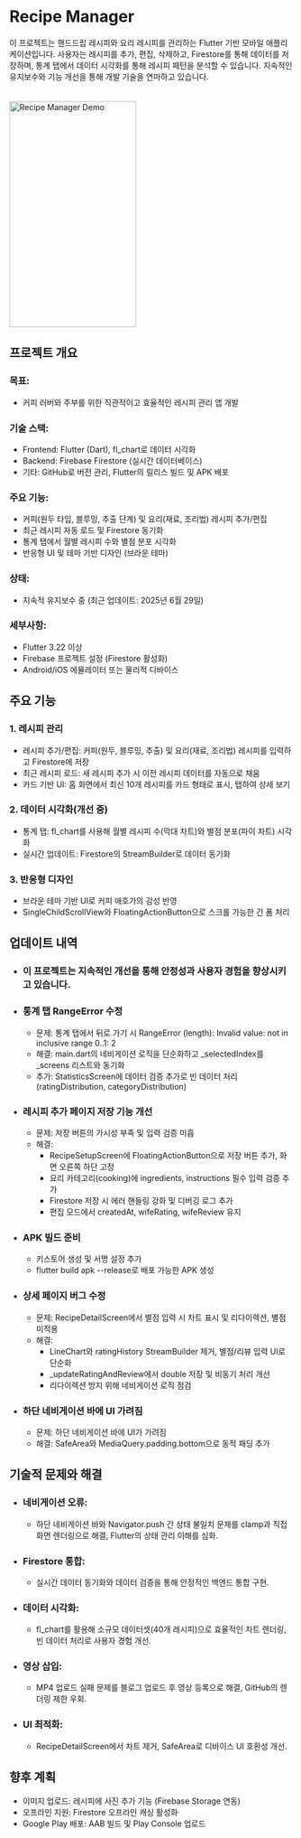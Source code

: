 # Recipe Manager
  
이 프로젝트는 핸드드립 레시피와 요리 레시피를 관리하는 Flutter 기반 모바일 애플리케이션입니다. 사용자는 레시피를 추가, 편집, 삭제하고, Firestore를 통해 데이터를 저장하며, 통계 탭에서 데이터 시각화를 통해 레시피 패턴을 분석할 수 있습니다. 지속적인 유지보수와 기능 개선을 통해 개발 기술을 연마하고 있습니다.
<br>
<br>
<br>
<img src="assets/Recording.gif" alt="Recipe Manager Demo" width="225" height="400">
<br>


## 프로젝트 개요
### 목표: 
- 커피 러버와 주부를 위한 직관적이고 효율적인 레시피 관리 앱 개발

### 기술 스택:  
- Frontend: Flutter (Dart), fl_chart로 데이터 시각화  
- Backend: Firebase Firestore (실시간 데이터베이스)  
- 기타: GitHub로 버전 관리, Flutter의 릴리스 빌드 및 APK 배포  


### 주요 기능:
- 커피(원두 타입, 블루밍, 추출 단계) 및 요리(재료, 조리법) 레시피 추가/편집
- 최근 레시피 자동 로드 및 Firestore 동기화
- 통계 탭에서 월별 레시피 수와 별점 분포 시각화
- 반응형 UI 및 테마 기반 디자인 (브라운 테마)

### 상태: 
- 지속적 유지보수 중 (최근 업데이트: 2025년 6월 29일)

### 세부사항:
- Flutter 3.22 이상
- Firebase 프로젝트 설정 (Firestore 활성화)
- Android/iOS 에뮬레이터 또는 물리적 디바이스

## 주요 기능
### 1. 레시피 관리

- 레시피 추가/편집: 커피(원두, 블루밍, 추출) 및 요리(재료, 조리법) 레시피를 입력하고 Firestore에 저장
- 최근 레시피 로드: 새 레시피 추가 시 이전 레시피 데이터를 자동으로 채움
- 카드 기반 UI: 홈 화면에서 최신 10개 레시피를 카드 형태로 표시, 탭하여 상세 보기

### 2. 데이터 시각화(개선 중)

- 통계 탭: fl_chart를 사용해 월별 레시피 수(막대 차트)와 별점 분포(파이 차트) 시각화
- 실시간 업데이트: Firestore의 StreamBuilder로 데이터 동기화

### 3. 반응형 디자인

- 브라운 테마 기반 UI로 커피 애호가의 감성 반영
- SingleChildScrollView와 FloatingActionButton으로 스크롤 가능한 긴 폼 처리

## 업데이트 내역
- ### 이 프로젝트는 지속적인 개선을 통해 안정성과 사용자 경험을 향상시키고 있습니다.

- ### 통계 탭 RangeError 수정
  - 문제: 통계 탭에서 뒤로 가기 시 RangeError (length): Invalid value: not in inclusive range 0..1: 2
  - 해결: main.dart의 네비게이션 로직을 단순화하고 _selectedIndex를 _screens 리스트와 동기화
  - 추가: StatisticsScreen에 데이터 검증 추가로 빈 데이터 처리 (ratingDistribution, categoryDistribution)

- ### 레시피 추가 페이지 저장 기능 개선
  - 문제: 저장 버튼의 가시성 부족 및 입력 검증 미흡
  - 해결:
    - RecipeSetupScreen에 FloatingActionButton으로 저장 버튼 추가, 화면 오른쪽 하단 고정
    - 요리 카테고리(cooking)에 ingredients, instructions 필수 입력 검증 추가
    - Firestore 저장 시 에러 핸들링 강화 및 디버깅 로그 추가
    - 편집 모드에서 createdAt, wifeRating, wifeReview 유지

- ### APK 빌드 준비
  - 키스토어 생성 및 서명 설정 추가
  - flutter build apk --release로 배포 가능한 APK 생성

- ### 상세 페이지 버그 수정
  - 문제: RecipeDetailScreen에서 별점 입력 시 차트 표시 및 리다이렉션, 별점 미적용
  - 해결:
    - LineChart와 ratingHistory StreamBuilder 제거, 별점/리뷰 입력 UI로 단순화
    - _updateRatingAndReview에서 double 저장 및 비동기 처리 개선
    - 리다이렉션 방지 위해 네비게이션 로직 점검

- ### 하단 네비게이션 바에 UI 가려짐
  - 문제: 하단 네비게이션 바에 UI가 가려짐
  - 해결: SafeArea와 MediaQuery.padding.bottom으로 동적 패딩 추가

## 기술적 문제와 해결
- ### 네비게이션 오류:
  - 하단 네비게이션 바와 Navigator.push 간 상태 불일치 문제를 clamp과 직접 화면 렌더링으로 해결, Flutter의 상태 관리 이해를 심화.
- ### Firestore 통합:
  - 실시간 데이터 동기화와 데이터 검증을 통해 안정적인 백엔드 통합 구현.
- ### 데이터 시각화:
  - fl_chart를 활용해 소규모 데이터셋(40개 레시피)으로 효율적인 차트 렌더링, 빈 데이터 처리로 사용자 경험 개선.
- ### 영상 삽입:
  - MP4 업로드 실패 문제를 블로그 업로드 후 영상 등록으로 해결, GitHub의 렌더링 제한 우회.
- ### UI 최적화:
  - RecipeDetailScreen에서 차트 제거, SafeArea로 디바이스 UI 호환성 개선.

## 향후 계획
- 이미지 업로드: 레시피에 사진 추가 기능 (Firebase Storage 연동)
- 오프라인 지원: Firestore 오프라인 캐싱 활성화
- Google Play 배포: AAB 빌드 및 Play Console 업로드
